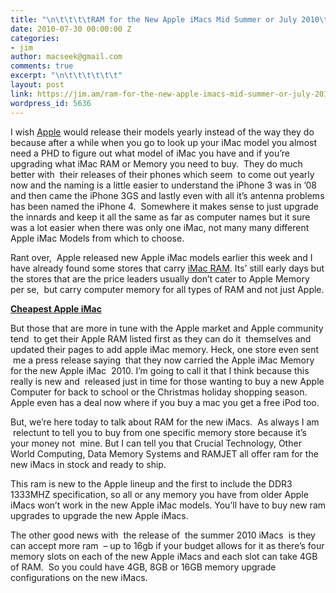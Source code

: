 ```yaml
---
title: "\n\t\t\t\tRAM for the New Apple iMacs Mid Summer or July 2010\t\t"
date: 2010-07-30 00:00:00 Z
categories:
- jim
author: macseek@gmail.com
comments: true
excerpt: "\n\t\t\t\t\t\t"
layout: post
link: https://jim.am/ram-for-the-new-apple-imacs-mid-summer-or-july-2010/
wordpress_id: 5636
---
```


I wish [Apple](http://www.apple.com) would release their models yearly instead of the way they do because after a while when you go to look up your iMac model you almost need a PHD to figure out what model of iMac you have and if you’re upgrading what iMac RAM or Memory you need to buy.  They do much better with  their releases of their phones which seem  to come out yearly now and the naming is a little easier to understand the iPhone 3 was in ’08 and then came the iPhone 3GS and lastly even with all it’s antenna problems has been named the iPhone 4.  Somewhere it makes sense to just upgrade the innards and keep it all the same as far as computer names but it sure was a lot easier when there was only one iMac, not many many different Apple iMac Models from which to choose.




Rant over,  Apple released new Apple iMac models earlier this week and I have already found some stores that carry [iMac RAM](http://www.jim.am/memory/iMac_(DDR3_1333)/). Its’ still early days but the stores that are the price leaders usually don’t cater to Apple Memory per se,  but carry computer memory for all types of RAM and not just Apple.




**[Cheapest Apple iMac](http://www.amazon.com/gp/product/B002QQ8IO6/ref=as_li_ss_tl?ie=UTF8&tag=ramseeker-20&linkCode=as2&camp=1789&creative=390957&creativeASIN=B002QQ8IO6)**




But those that are more in tune with the Apple market and Apple community tend  to get their Apple RAM listed first as they can do it  themselves and updated their pages to add apple iMac memory. Heck, one store even sent  me a press release saying  that they now carried the Apple iMac Memory for the new Apple iMac  2010. I’m going to call it that I think because this really is new and  released just in time for those wanting to buy a new Apple Computer for back to school or the Christmas holiday shopping season. Apple even has a deal now where if you buy a mac you get a free iPod too.




But, we’re here today to talk about RAM for the new iMacs.  As always I am  relectunt to tell you to buy from one specific memory store because it’s your money not  mine. But I can tell you that Crucial Technology, Other World Computing, Data Memory Systems and RAMJET all offer ram for the new iMacs in stock and ready to ship.




This ram is new to the Apple lineup and the first to include the DDR3 1333MHZ specification, so all or any memory you have from older Apple iMacs won’t work in the new Apple iMac models. You’ll have to buy new ram upgrades to upgrade the new Apple iMacs.




The other good news with  the release of  the summer 2010 iMacs  is they can accept more ram  – up to 16gb if your budget allows for it as there’s four memory slots on each of the new Apple iMacs and each slot can take 4GB of RAM.  So you could have 4GB, 8GB or 16GB memory upgrade configurations on the new iMacs.


		
